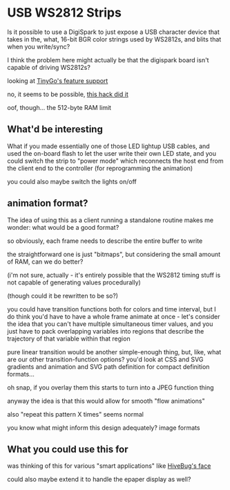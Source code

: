 # USB WS2812 Strips

Is it possible to use a DigiSpark to just expose a USB character device that takes in the, what, 16-bit BGR color strings used by WS2812s, and blits that when you write/sync?

I think the problem here might actually be that the digispark board isn't capable of driving WS2812s?

looking at [TinyGo's feature support](https://tinygo.org/microcontrollers/digispark/)

no, it seems to be possible, [this hack did it](https://www.instructables.com/id/USB-NeoPixel-Deco-Lights-via-Digispark-ATtiny85/)

oof, though... the 512-byte RAM limit

## What'd be interesting

What if you made essentially one of those LED lightup USB cables, and used the on-board flash to let the user write their own LED state, and you could switch the strip to "power mode" which reconnects the host end from the client end to the controller (for reprogramming the animation)

you could also maybe switch the lights on/off

## animation format?

The idea of using this as a client running a standalone routine makes me wonder: what would be a good format?

so obviously, each frame needs to describe the entire buffer to write

the straightforward one is just "bitmaps", but considering the small amount of RAM, can we do better?

(i'm not sure, actually - it's entirely possible that the WS2812 timing stuff is not capable of generating values procedurally)

(though could it be rewritten to be so?)

you could have transition functions both for colors and time interval, but I do think you'd have to have a whole frame animate at once - let's consider the idea that you can't have multiple simultaneous timer values, and you just have to pack overlapping variables into regions that describe the trajectory of that variable within that region

pure linear transition would be another simple-enough thing, but, like, what are our other transition-function options? you'd look at CSS and SVG gradients and animation and SVG path definition for compact definition formats...

oh snap, if you overlay them this starts to turn into a JPEG function thing

anyway the idea is that this would allow for smooth "flow animations"

also "repeat this pattern X times" seems normal

you know what might inform this design adequately? image formats

## What you could use this for

was thinking of this for various "smart applications" like [HiveBug's face](73222bd4-7fa7-42d6-ac16-05b8668b21be.md)

could also maybe extend it to handle the epaper display as well?
